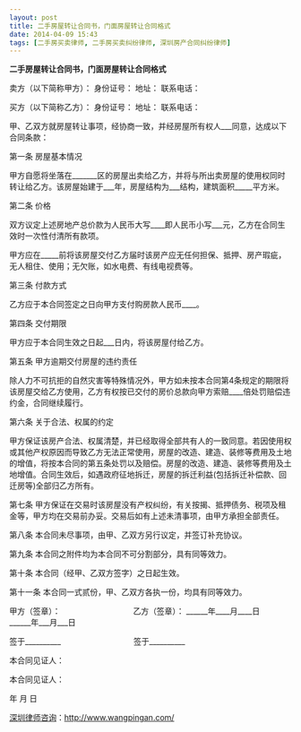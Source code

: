 ```yaml
---
layout: post
title: 二手房屋转让合同书，门面房屋转让合同格式
date: 2014-04-09 15:43
tags: [二手房买卖律师, 二手房买卖纠纷律师, 深圳房产合同纠纷律师]
---
```

<strong>二手房屋转让合同书，门面房屋转让合同格式</strong>

卖方（以下简称甲方）：
身份证号：
地址：
联系电话：

买方（以下简称乙方）：
身份证号：
地址：
联系电话：

甲、乙双方就房屋转让事项，经协商一致，并经房屋所有权人___同意，达成以下合同条款：

第一条 房屋基本情况

甲方自愿将坐落在_______区的房屋出卖给乙方，并将与所出卖房屋的使用权同时转让给乙方。该房屋始建于___年，房屋结构为___结构，建筑面积_____平方米。

第二条 价格

双方议定上述房地产总价款为人民币大写____即人民币小写___元，乙方在合同生效时一次性付清所有款项。

甲方应在_____前将该房屋交付乙方届时该房产应无任何担保、抵押、房产瑕疵，无人租住、使用；无欠账，如水电费、有线电视费等。

第三条 付款方式

乙方应于本合同签定之日向甲方支付购房款人民币____。

第四条 交付期限

甲方应于本合同生效之日起___日内，将该房屋付给乙方。

第五条 甲方逾期交付房屋的违约责任

除人力不可抗拒的自然灾害等特殊情况外，甲方如未按本合同第4条规定的期限将该房屋交给乙方使用，乙方有权按已交付的房价总款向甲方索赔____倍处罚赔偿违约金，合同继续履行。

第六条 关于合法、权属的约定

甲方保证该房产合法、权属清楚，并已经取得全部共有人的一致同意。若因使用权或其他产权原因而导致乙方无法正常使用，房屋的改造、建造、装修等费用及土地的增值，将按本合同的第五条处罚以及赔偿。房屋的改造、建造、装修等费用及土地增值。合同生效后，如遇政府征地拆迁，房屋的拆迁利益(包括拆迁补偿款、回迁房等)全部归乙方所有。

第七条 甲方保证在交易时该房屋没有产权纠纷，有关按揭、抵押债务、税项及租金等，甲方均在交易前办妥。交易后如有上述未清事项，由甲方承担全部责任。

第八条 本合同未尽事项，由甲、乙双方另行议定，并签订补充协议。

第九条 本合同之附件均为本合同不可分割部分，具有同等效力。

第十条 本合同（经甲、乙双方签字）之日起生效。

第十一条 本合同一式贰份，甲、乙双方各执一份，均具有同等效力。

甲方（签章）：　　　　　　　　　 乙方（签章）：
______年____月____日　　　　 ______年___月___日

签于__________　　　　　　　　　 签于__________

本合同见证人：

本合同见证人：

年 月 日

<a href="http://www.wangpingan.com/">深圳律师咨询</a>：<a href="http://www.wangpingan.com/">http://www.wangpingan.com/</a>

